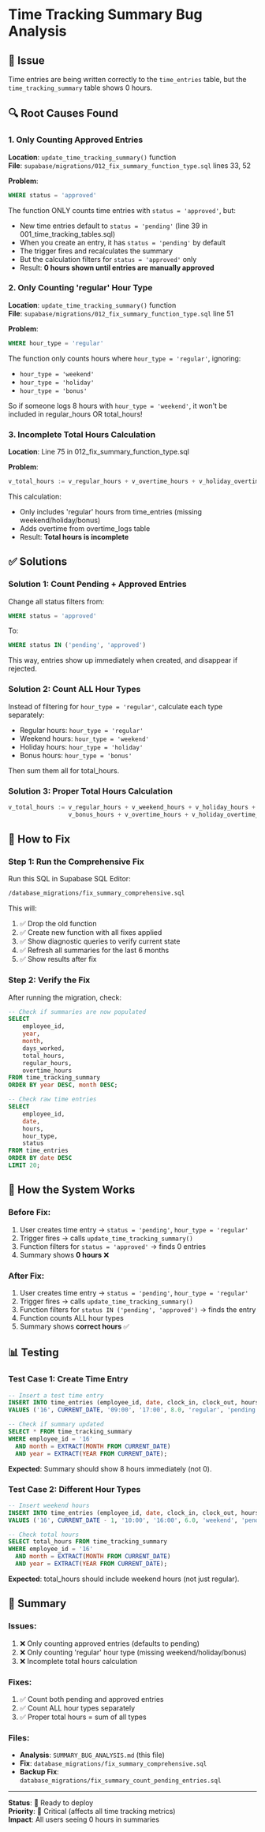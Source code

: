 # Time Tracking Summary Bug Analysis

## 🐛 Issue
Time entries are being written correctly to the `time_entries` table, but the `time_tracking_summary` table shows 0 hours.

## 🔍 Root Causes Found

### 1. **Only Counting Approved Entries**
**Location**: `update_time_tracking_summary()` function  
**File**: `supabase/migrations/012_fix_summary_function_type.sql` lines 33, 52

**Problem**:
```sql
WHERE status = 'approved'
```

The function ONLY counts time entries with `status = 'approved'`, but:
- New time entries default to `status = 'pending'` (line 39 in 001_time_tracking_tables.sql)
- When you create an entry, it has `status = 'pending'` by default
- The trigger fires and recalculates the summary
- But the calculation filters for `status = 'approved'` only
- Result: **0 hours shown until entries are manually approved**

### 2. **Only Counting 'regular' Hour Type**
**Location**: `update_time_tracking_summary()` function  
**File**: `supabase/migrations/012_fix_summary_function_type.sql` line 51

**Problem**:
```sql
WHERE hour_type = 'regular'
```

The function only counts hours where `hour_type = 'regular'`, ignoring:
- `hour_type = 'weekend'`
- `hour_type = 'holiday'`
- `hour_type = 'bonus'`

So if someone logs 8 hours with `hour_type = 'weekend'`, it won't be included in regular_hours OR total_hours!

### 3. **Incomplete Total Hours Calculation**
**Location**: Line 75 in 012_fix_summary_function_type.sql

**Problem**:
```sql
v_total_hours := v_regular_hours + v_overtime_hours + v_holiday_overtime;
```

This calculation:
- Only includes 'regular' hours from time_entries (missing weekend/holiday/bonus)
- Adds overtime from overtime_logs table
- Result: **Total hours is incomplete**

## ✅ Solutions

### Solution 1: Count Pending + Approved Entries
Change all status filters from:
```sql
WHERE status = 'approved'
```
To:
```sql
WHERE status IN ('pending', 'approved')
```

This way, entries show up immediately when created, and disappear if rejected.

### Solution 2: Count ALL Hour Types
Instead of filtering for `hour_type = 'regular'`, calculate each type separately:
- Regular hours: `hour_type = 'regular'`
- Weekend hours: `hour_type = 'weekend'`
- Holiday hours: `hour_type = 'holiday'`
- Bonus hours: `hour_type = 'bonus'`

Then sum them all for total_hours.

### Solution 3: Proper Total Hours Calculation
```sql
v_total_hours := v_regular_hours + v_weekend_hours + v_holiday_hours + 
                 v_bonus_hours + v_overtime_hours + v_holiday_overtime_hours;
```

## 📝 How to Fix

### Step 1: Run the Comprehensive Fix
Run this SQL in Supabase SQL Editor:
```bash
/database_migrations/fix_summary_comprehensive.sql
```

This will:
1. ✅ Drop the old function
2. ✅ Create new function with all fixes applied
3. ✅ Show diagnostic queries to verify current state
4. ✅ Refresh all summaries for the last 6 months
5. ✅ Show results after fix

### Step 2: Verify the Fix
After running the migration, check:

```sql
-- Check if summaries are now populated
SELECT 
    employee_id,
    year,
    month,
    days_worked,
    total_hours,
    regular_hours,
    overtime_hours
FROM time_tracking_summary
ORDER BY year DESC, month DESC;

-- Check raw time entries
SELECT 
    employee_id,
    date,
    hours,
    hour_type,
    status
FROM time_entries
ORDER BY date DESC
LIMIT 20;
```

## 🔄 How the System Works

### Before Fix:
1. User creates time entry → `status = 'pending'`, `hour_type = 'regular'`
2. Trigger fires → calls `update_time_tracking_summary()`
3. Function filters for `status = 'approved'` → finds 0 entries
4. Summary shows **0 hours** ❌

### After Fix:
1. User creates time entry → `status = 'pending'`, `hour_type = 'regular'`
2. Trigger fires → calls `update_time_tracking_summary()`
3. Function filters for `status IN ('pending', 'approved')` → finds the entry
4. Function counts ALL hour types
5. Summary shows **correct hours** ✅

## 📊 Testing

### Test Case 1: Create Time Entry
```sql
-- Insert a test time entry
INSERT INTO time_entries (employee_id, date, clock_in, clock_out, hours, hour_type, status)
VALUES ('16', CURRENT_DATE, '09:00', '17:00', 8.0, 'regular', 'pending');

-- Check if summary updated
SELECT * FROM time_tracking_summary 
WHERE employee_id = '16' 
  AND month = EXTRACT(MONTH FROM CURRENT_DATE)
  AND year = EXTRACT(YEAR FROM CURRENT_DATE);
```

**Expected**: Summary should show 8 hours immediately (not 0).

### Test Case 2: Different Hour Types
```sql
-- Insert weekend hours
INSERT INTO time_entries (employee_id, date, clock_in, clock_out, hours, hour_type, status)
VALUES ('16', CURRENT_DATE - 1, '10:00', '16:00', 6.0, 'weekend', 'pending');

-- Check total hours
SELECT total_hours FROM time_tracking_summary 
WHERE employee_id = '16' 
  AND month = EXTRACT(MONTH FROM CURRENT_DATE)
  AND year = EXTRACT(YEAR FROM CURRENT_DATE);
```

**Expected**: total_hours should include weekend hours (not just regular).

## 🎯 Summary

### Issues:
1. ❌ Only counting approved entries (defaults to pending)
2. ❌ Only counting 'regular' hour type (missing weekend/holiday/bonus)
3. ❌ Incomplete total hours calculation

### Fixes:
1. ✅ Count both pending and approved entries
2. ✅ Count ALL hour types separately
3. ✅ Proper total hours = sum of all types

### Files:
- **Analysis**: `SUMMARY_BUG_ANALYSIS.md` (this file)
- **Fix**: `database_migrations/fix_summary_comprehensive.sql`
- **Backup Fix**: `database_migrations/fix_summary_count_pending_entries.sql`

---

**Status**: 🔧 Ready to deploy  
**Priority**: 🔴 Critical (affects all time tracking metrics)  
**Impact**: All users seeing 0 hours in summaries
